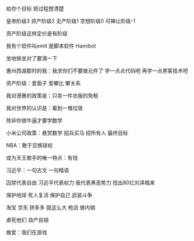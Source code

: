 给你个目标 把过程想清楚

皇帝阶级3 资产阶级2 无产阶级1 空想阶级0 可禅让阶级-1

资产阶级这样定价是有阶级

我有个软件叫emit 是脚本软件 Hamibot

坐地铁坐对了要滴一下

惠州西湖那时的我：我求你们不要做元件了 学一点点代码吧 再学一点黑客技术吧

资产阶级：爱面子 爱攀比 攀关系

我对港惠的政策是：只卖一件衣服的免租

我对世界的认识是：看到一堆垃圾

除非你很牛逼才要学数学

小米公司政策：悬赏数学 招兵买马 招所有人 最终目标

NBA：敢于交换球权

成为天王歌手的唯一特点：有钱

习近平：一句古文 一句楷语

囚禁代表自由 习近平代表权力 我代表黑恶势力 找出80亿刘泽楷来

保护地球 死人复活 保护自己 武装斗争

淘宝 京东 拼多多 就这么大 枪店 做内销

虐死他们 自产自销

做爱：我们在游戏